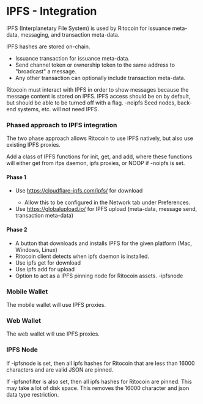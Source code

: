 # IPFS - Integration

IPFS (Interplanetary File System) is used by Ritocoin for issuance meta-data, messaging, and transaction meta-data.

IPFS hashes are stored on-chain.
* Issuance transaction for issuance meta-data.
* Send channel token or ownership token to the same address to "broadcast" a message.
* Any other transaction can optionally include transaction meta-data.

Ritocoin must interact with IPFS in order to show messages because the message content is stored on IPFS.  IPFS access should be on by default, but should be able to be turned off with a flag.  -noipfs  Seed nodes, back-end systems, etc. will not need IPFS.

### Phased approach to IPFS integration

The two phase approach allows Ritocoin to use IPFS natively, but also use existing IPFS proxies.

Add a class of IPFS functions for init, get, and add, where these functions will either get from ifps daemon, ipfs proxies, or NOOP if -noipfs is set.


#### Phase 1
* Use https://cloudflare-ipfs.com/ipfs/<IPFS hash> for download
	* Allow this to be configured in the Network tab under Preferences.
* Use https://globalupload.io/ for IPFS upload (meta-data, message send, transaction meta-data)


#### Phase 2
* A button that downloads and installs IPFS for the given platform (Mac, Windows, Linux)
* Ritocoin client detects when ipfs daemon is installed.
* Use ipfs get for download
* Use ipfs add for upload
* Option to act as a IPFS pinning node for Ritocoin assets.  -ipfsnode

### Mobile Wallet

The mobile wallet will use IPFS proxies.

### Web Wallet

The web wallet will use IPFS proxies.

### IPFS Node
If -ipfsnode is set, then all ipfs hashes for Ritocoin that are less than 16000 characters and are valid JSON are pinned.

If -ipfsnofilter is also set, then all ipfs hashes for Ritocoin are pinned.  This may take a lot of disk space.  This removes the 16000 character and json data type restriction.
